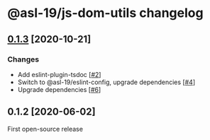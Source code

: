 # @asl-19/js-dom-utils changelog

## [0.1.3](https://github.com/ASL-19/js-dom-utils/issues?q=is%3Aclosed+milestone%3A0.1.3) [2020-10-21]

### Changes

* Add eslint-plugin-tsdoc [[#2](https://github.com/ASL-19/js-dom-utils/pull/2)]
* Switch to @asl-19/eslint-config, upgrade dependencies [[#4](https://github.com/ASL-19/js-dom-utils/pull/4)]
* Upgrade dependencies [[#6](https://github.com/ASL-19/js-dom-utils/pull/6)]

## 0.1.2 [2020-06-02]

First open-source release
